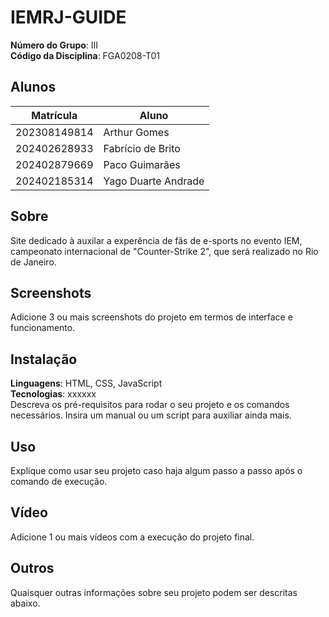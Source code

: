 # IEMRJ-GUIDE

**Número do Grupo**: III<br>
**Código da Disciplina**: FGA0208-T01<br>

## Alunos
|Matrícula | Aluno |
| -- | -- |
| 202308149814  | Arthur Gomes        |
| 202402628933  | Fabrício de Brito   |
| 202402879669   |  Paco Guimarães |
| 202402185314  |  Yago Duarte Andrade|



## Sobre 
Site dedicado à auxilar a experência de fãs de e-sports no evento IEM, campeonato internacional de "Counter-Strike 2", que será realizado no Rio de Janeiro. 

## Screenshots
Adicione 3 ou mais screenshots do projeto em termos de interface e funcionamento.

## Instalação 
**Linguagens**: HTML, CSS, JavaScript<br>
**Tecnologias**: xxxxxx<br>
Descreva os pré-requisitos para rodar o seu projeto e os comandos necessários.
Insira um manual ou um script para auxiliar ainda mais.

## Uso 
Explique como usar seu projeto caso haja algum passo a passo após o comando de execução.

## Vídeo
Adicione 1 ou mais vídeos com a execução do projeto final.

## Outros 
Quaisquer outras informações sobre seu projeto podem ser descritas abaixo.